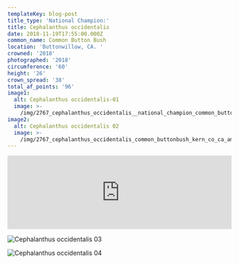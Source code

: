 ```yaml
---
templateKey: blog-post
title_type: 'National Champion:'
title: Cephalanthus occidentalis
date: 2018-11-19T17:55:00.000Z
common_name: Common Button Bush
location: 'Buttonwillow, CA. '
crowned: '2018'
photographed: '2018'
circumference: '60'
height: '26'
crown_spread: '38'
total_af_points: '96'
image1:
  alt: Cephalanthus occidentalis-01
  image: >-
    /img/2767_cephalanthus_occidentalis__national_champion_common_button_bush_full_sunset_november_2018_american_forests_brian_kelley.jpg
image2:
  alt: Cephalanthus occidentalis 02
  image: >-
    /img/2767_cephalanthus_occidentalis_common_buttonbush_kern_co_ca_american_forests_brian_kelley_1.jpg
---
```

<iframe width="100%" height="166" scrolling="no" frameborder="no" allow="autoplay" src="https://w.soundcloud.com/player/?url=https%3A//api.soundcloud.com/tracks/602499483&color=%23ff5500&auto_play=false&hide_related=false&show_comments=true&show_user=true&show_reposts=false&show_teaser=true"></iframe>

![Cephalanthus occidentalis 03](/img/2767_cephalanthus_occidentalis_common_buttonbush_kern_co_ca_american_forests_brian_kelley_fruit.jpg)

![Cephalanthus occidentalis 04](/img/2767_cephalanthus_occidentalis_common_buttonbush_kern_co_ca_american_forests_brian_kelley_leaf.jpg)
